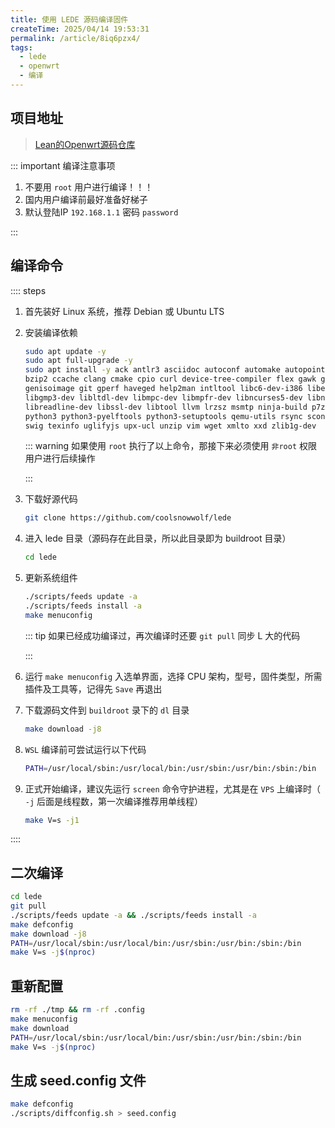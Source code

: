 ```yaml
---
title: 使用 LEDE 源码编译固件
createTime: 2025/04/14 19:53:31
permalink: /article/8iq6pzx4/
tags:
  - lede
  - openwrt
  - 编译
---
```


## 项目地址

> [Lean的Openwrt源码仓库](https://github.com/coolsnowwolf/lede)

::: important 编译注意事项

1. 不要用 `root` 用户进行编译！！！
2. 国内用户编译前最好准备好梯子
3. 默认登陆IP `192.168.1.1` 密码 `password`

:::

## 编译命令

:::: steps 

1. 首先装好 Linux 系统，推荐 Debian 或 Ubuntu LTS

2. 安装编译依赖

    ```bash
    sudo apt update -y
    sudo apt full-upgrade -y
    sudo apt install -y ack antlr3 asciidoc autoconf automake autopoint binutils bison build-essential \
    bzip2 ccache clang cmake cpio curl device-tree-compiler flex gawk gcc-multilib g++-multilib gettext \
    genisoimage git gperf haveged help2man intltool libc6-dev-i386 libelf-dev libfuse-dev libglib2.0-dev \
    libgmp3-dev libltdl-dev libmpc-dev libmpfr-dev libncurses5-dev libncursesw5-dev libpython3-dev \
    libreadline-dev libssl-dev libtool llvm lrzsz msmtp ninja-build p7zip p7zip-full patch pkgconf \
    python3 python3-pyelftools python3-setuptools qemu-utils rsync scons squashfs-tools subversion \
    swig texinfo uglifyjs upx-ucl unzip vim wget xmlto xxd zlib1g-dev
    ```

	::: warning 如果使用 `root` 执行了以上命令，那接下来必须使用 `非root` 权限用户进行后续操作

	:::

3. 下载好源代码

    ```bash
    git clone https://github.com/coolsnowwolf/lede
    ```

4. 进入 lede 目录（源码存在此目录，所以此目录即为 buildroot 目录）

   ```bash
   cd lede
   ```

5. 更新系统组件

    ```bash
    ./scripts/feeds update -a
    ./scripts/feeds install -a
    make menuconfig
    ```

    ::: tip 如果已经成功编译过，再次编译时还要 `git pull` 同步 L 大的代码

    :::

6. 运行 `make menuconfig` 入选单界面，选择 CPU 架构，型号，固件类型，所需插件及工具等，记得先 `Save` 再退出

7. 下载源码文件到 `buildroot` 录下的 `dl` 目录

    ```bash
    make download -j8
    ```

8. `WSL` 编译前可尝试运行以下代码

    ```bash
    PATH=/usr/local/sbin:/usr/local/bin:/usr/sbin:/usr/bin:/sbin:/bin
    ```

9. 正式开始编译，建议先运行 `screen` 命令守护进程，尤其是在 `VPS` 上编译时（ `-j` 后面是线程数，第一次编译推荐用单线程）

    ```bash
    make V=s -j1
    ```

::::

## 二次编译

```bash
cd lede
git pull
./scripts/feeds update -a && ./scripts/feeds install -a
make defconfig
make download -j8
PATH=/usr/local/sbin:/usr/local/bin:/usr/sbin:/usr/bin:/sbin:/bin
make V=s -j$(nproc)
```


## 重新配置

```bash
rm -rf ./tmp && rm -rf .config
make menuconfig
make download 
PATH=/usr/local/sbin:/usr/local/bin:/usr/sbin:/usr/bin:/sbin:/bin
make V=s -j$(nproc)
```


## 生成 seed.config 文件

```bash
make defconfig
./scripts/diffconfig.sh > seed.config
```

